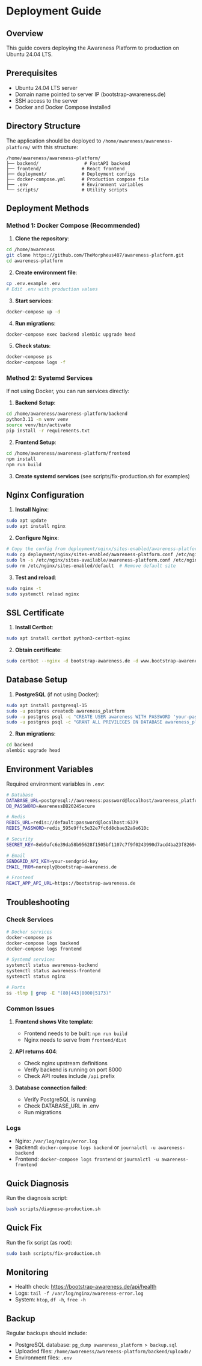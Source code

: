# Deployment Guide

## Overview

This guide covers deploying the Awareness Platform to production on Ubuntu 24.04 LTS.

## Prerequisites

- Ubuntu 24.04 LTS server
- Domain name pointed to server IP (bootstrap-awareness.de)
- SSH access to the server
- Docker and Docker Compose installed

## Directory Structure

The application should be deployed to `/home/awareness/awareness-platform/` with this structure:

```
/home/awareness/awareness-platform/
├── backend/                 # FastAPI backend
├── frontend/               # React frontend
├── deployment/             # Deployment configs
├── docker-compose.yml      # Production compose file
├── .env                    # Environment variables
└── scripts/                # Utility scripts
```

## Deployment Methods

### Method 1: Docker Compose (Recommended)

1. **Clone the repository**:
```bash
cd /home/awareness
git clone https://github.com/TheMorpheus407/awareness-platform.git
cd awareness-platform
```

2. **Create environment file**:
```bash
cp .env.example .env
# Edit .env with production values
```

3. **Start services**:
```bash
docker-compose up -d
```

4. **Run migrations**:
```bash
docker-compose exec backend alembic upgrade head
```

5. **Check status**:
```bash
docker-compose ps
docker-compose logs -f
```

### Method 2: Systemd Services

If not using Docker, you can run services directly:

1. **Backend Setup**:
```bash
cd /home/awareness/awareness-platform/backend
python3.11 -m venv venv
source venv/bin/activate
pip install -r requirements.txt
```

2. **Frontend Setup**:
```bash
cd /home/awareness/awareness-platform/frontend
npm install
npm run build
```

3. **Create systemd services** (see scripts/fix-production.sh for examples)

## Nginx Configuration

1. **Install Nginx**:
```bash
sudo apt update
sudo apt install nginx
```

2. **Configure Nginx**:
```bash
# Copy the config from deployment/nginx/sites-enabled/awareness-platform.conf
sudo cp deployment/nginx/sites-enabled/awareness-platform.conf /etc/nginx/sites-available/
sudo ln -s /etc/nginx/sites-available/awareness-platform.conf /etc/nginx/sites-enabled/
sudo rm /etc/nginx/sites-enabled/default  # Remove default site
```

3. **Test and reload**:
```bash
sudo nginx -t
sudo systemctl reload nginx
```

## SSL Certificate

1. **Install Certbot**:
```bash
sudo apt install certbot python3-certbot-nginx
```

2. **Obtain certificate**:
```bash
sudo certbot --nginx -d bootstrap-awareness.de -d www.bootstrap-awareness.de
```

## Database Setup

1. **PostgreSQL** (if not using Docker):
```bash
sudo apt install postgresql-15
sudo -u postgres createdb awareness_platform
sudo -u postgres psql -c "CREATE USER awareness WITH PASSWORD 'your-password';"
sudo -u postgres psql -c "GRANT ALL PRIVILEGES ON DATABASE awareness_platform TO awareness;"
```

2. **Run migrations**:
```bash
cd backend
alembic upgrade head
```

## Environment Variables

Required environment variables in `.env`:

```bash
# Database
DATABASE_URL=postgresql://awareness:password@localhost/awareness_platform
DB_PASSWORD=AwarenessDB2024Secure

# Redis
REDIS_URL=redis://default:password@localhost:6379
REDIS_PASSWORD=redis_595e9ffc5e32e7fc6d8cbae32a9e610c

# Security
SECRET_KEY=8eb9afc6e39da58b95628f1505bf1107c7f9f0243990d7acd4ba23f82694b1e5

# Email
SENDGRID_API_KEY=your-sendgrid-key
EMAIL_FROM=noreply@bootstrap-awareness.de

# Frontend
REACT_APP_API_URL=https://bootstrap-awareness.de
```

## Troubleshooting

### Check Services

```bash
# Docker services
docker-compose ps
docker-compose logs backend
docker-compose logs frontend

# Systemd services
systemctl status awareness-backend
systemctl status awareness-frontend
systemctl status nginx

# Ports
ss -tlnp | grep -E "(80|443|8000|5173)"
```

### Common Issues

1. **Frontend shows Vite template**:
   - Frontend needs to be built: `npm run build`
   - Nginx needs to serve from `frontend/dist`

2. **API returns 404**:
   - Check nginx upstream definitions
   - Verify backend is running on port 8000
   - Check API routes include `/api` prefix

3. **Database connection failed**:
   - Verify PostgreSQL is running
   - Check DATABASE_URL in .env
   - Run migrations

### Logs

- Nginx: `/var/log/nginx/error.log`
- Backend: `docker-compose logs backend` or `journalctl -u awareness-backend`
- Frontend: `docker-compose logs frontend` or `journalctl -u awareness-frontend`

## Quick Diagnosis

Run the diagnosis script:
```bash
bash scripts/diagnose-production.sh
```

## Quick Fix

Run the fix script (as root):
```bash
sudo bash scripts/fix-production.sh
```

## Monitoring

- Health check: https://bootstrap-awareness.de/api/health
- Logs: `tail -f /var/log/nginx/awareness-error.log`
- System: `htop`, `df -h`, `free -h`

## Backup

Regular backups should include:
- PostgreSQL database: `pg_dump awareness_platform > backup.sql`
- Uploaded files: `/home/awareness/awareness-platform/backend/uploads/`
- Environment files: `.env`